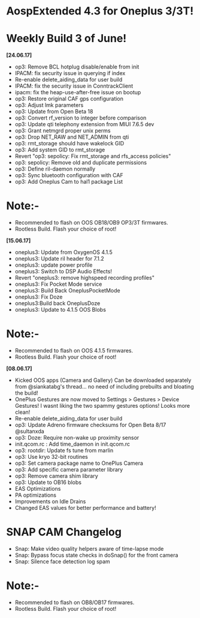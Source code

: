 # AospExtended 4.3 for Oneplus 3/3T!

# Weekly Build 3 of June!
**[24.06.17]**

- op3: Remove BCL hotplug disable/enable from init
- IPACM: fix security issue in querying if index 
- Re-enable delete_aiding_data for user build 
- IPACM: fix the security issue in ConntrackClient
- ipacm: fix the heap-use-after-free issue on bootup
- op3: Restore original CAF gps configuration 
- op3: Adjust lmk parameters
- op3: Update from Open Beta 18 
- op3: Convert rf_version to integer before comparison 
- op3: Update qti telephony extension from MIUI 7.6.5 dev
- op3: Grant netmgrd proper unix perms 
- op3: Drop NET_RAW and NET_ADMIN from qti
- op3: rmt_storage should have wakelock GID
- op3: Add system GID to rmt_storage
- Revert "op3: sepolicy: Fix rmt_storage and rfs_access policies" 
- op3: sepolicy: Remove old and duplicate permissions
- op3: Define ril-daemon normally 
- op3: Sync bluetooth configuration with CAF
- op3: Add Oneplus Cam to hal1 package List 

# Note:-
- Recommended to flash on OOS OB18/OB9 OP3/3T firmwares.
- Rootless Build. Flash your choice of root!


**[15.06.17]**

- oneplus3: Update from OxygenOS 4.1.5 
- oneplus3: Update ril header for 7.1.2 
- oneplus3: update power profile 
- oneplus3: Switch to DSP Audio Effects!
- Revert "oneplus3: remove highspeed recording profiles"
- oneplus3: Fix Pocket Mode service
- oneplus3: Build Back OneplusPocketMode
- oneplus3: Fix Doze
- oneplus3:Build back OneplusDoze
- oneplus3: Update to 4.1.5 OOS Blobs

# Note:-
- Recommended to flash on OOS 4.1.5 firmwares.
- Rootless Build. Flash your choice of root!

**[08.06.17]**

- Kicked OOS apps (Camera and Gallery) 
Can be downloaded separately from @siankatabg's thread... no need of including prebuilts and bloating the build!
- OnePlus Gestures are now moved to Settings > Gestures > Device Gestures! I wasnt liking the two spammy gestures options! Looks more 
clean!
- Re-enable delete_aiding_data for user build 
- op3: Update Adreno firmware checksums for Open Beta 8/17 @sultanxda
- op3: Doze: Require non-wake up proximity sensor
- init.qcom.rc : Add time_daemon in init.qcom.rc
- op3: rootdir: Update fs tune from marlin
- op3: Use kryo 32-bit routines 
- op3: Set camera package name to OnePlus Camera
- op3: Add specific camera parameter library 
- op3: Remove camera shim library
- op3: Update to OB16 blobs
- EAS Optimizations
- PA optimizations
- Improvements on Idle Drains
- Changed EAS values for better performance and battery!

# SNAP CAM Changelog

- Snap: Make video quality helpers aware of time-lapse mode
- Snap: Bypass focus state checks in doSnap() for the front camera 
- Snap: Silence face detection log spam

# Note:-
- Recommended to flash on OB8/OB17 firmwares.
- Rootless Build. Flash your choice of root!
